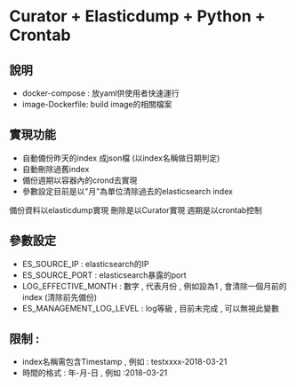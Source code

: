 # Curator + Elasticdump + Python + Crontab

說明
------
* docker-compose : 放yaml供使用者快速運行
* image-Dockerfile: build image的相關檔案

實現功能
------
* 自動備份昨天的index 成json檔 (以index名稱做日期判定)
* 自動刪除過舊index
* 備份週期以容器內的crond去實現
* 參數設定目前是以"月"為單位清除過去的elasticsearch index

備份資料以elasticdump實現
刪除是以Curator實現
週期是以crontab控制

參數設定
------
* ES_SOURCE_IP : elasticsearch的IP
* ES_SOURCE_PORT : elasticsearch暴露的port
* LOG_EFFECTIVE_MONTH : 數字 , 代表月份 , 例如設為1 , 會清除一個月前的index (清除前先備份)
* ES_MANAGEMENT_LOG_LEVEL : log等級 , 目前未完成 , 可以無視此變數

限制 :
------
* index名稱需包含Timestamp , 例如 : testxxxx-2018-03-21
* 時間的格式 : 年-月-日  , 例如 :2018-03-21

